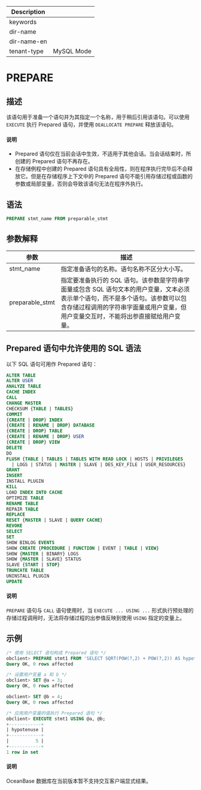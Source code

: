 | Description   |                 |
|---------------|-----------------|
| keywords      |                 |
| dir-name      |                 |
| dir-name-en   |                 |
| tenant-type   | MySQL Mode      |

# PREPARE

## 描述

该语句用于准备一个语句并为其指定一个名称，用于稍后引用该语句。可以使用 `EXECUTE` 执行 Prepared 语句，并使用 `DEALLOCATE PREPARE` 释放该语句。

  <main id="notice" type='explain'>
    <h4>说明</h4>
    <ul>
    <li>Prepared 语句仅在当前会话中生效，不适用于其他会话。当会话结束时，所创建的 Prepared 语句不再存在。</li>
    <li>在存储例程中创建的 Prepared 语句具有全局性，则在程序执行完毕后不会释放它。但是在存储程序上下文中的 Prepared 语句不能引用存储过程或函数的参数或局部变量，否则会导致该语句无法在程序外执行。</li>
    </ul>
  </main>

## 语法

```sql
PREPARE stmt_name FROM preparable_stmt
```

## 参数解释

|       参数      |        描述      |
|-----------------|------------------|
| stmt_name       | 指定准备语句的名称。语句名称不区分大小写。       |
| preparable_stmt | 指定要准备执行的 SQL 语句。该参数是字符串字面量或包含 SQL 语句文本的用户变量，文本必须表示单个语句，而不是多个语句。该参数可以包含存储过程调用的字符串字面量或用户变量，但用户变量交互时，不能将出参直接赋给用户变量。  |

## Prepared 语句中允许使用的 SQL 语法

以下 SQL 语句可用作 Prepared 语句：

```sql
ALTER TABLE
ALTER USER
ANALYZE TABLE
CACHE INDEX
CALL
CHANGE MASTER
CHECKSUM {TABLE | TABLES}
COMMIT
{CREATE | DROP} INDEX
{CREATE | RENAME | DROP} DATABASE
{CREATE | DROP} TABLE
{CREATE | RENAME | DROP} USER
{CREATE | DROP} VIEW
DELETE
DO
FLUSH {TABLE | TABLES | TABLES WITH READ LOCK | HOSTS | PRIVILEGES
  | LOGS | STATUS | MASTER | SLAVE | DES_KEY_FILE | USER_RESOURCES}
GRANT
INSERT
INSTALL PLUGIN
KILL
LOAD INDEX INTO CACHE
OPTIMIZE TABLE
RENAME TABLE
REPAIR TABLE
REPLACE
RESET {MASTER | SLAVE | QUERY CACHE}
REVOKE
SELECT
SET
SHOW BINLOG EVENTS
SHOW CREATE {PROCEDURE | FUNCTION | EVENT | TABLE | VIEW}
SHOW {MASTER | BINARY} LOGS
SHOW {MASTER | SLAVE} STATUS
SLAVE {START | STOP}
TRUNCATE TABLE
UNINSTALL PLUGIN
UPDATE
```

<main id="notice" type='explain'>
    <h4>说明</h4>
    <p><code>PREPARE</code> 语句与 <code>CALL</code> 语句使用时，当 <code>EXECUTE ... USING ...</code> 形式执行预处理的存储过程调用时，无法将存储过程的出参值反映到使用 <code>USING</code> 指定的变量上。</p>
  </main>

## 示例

```sql
/* 使用 SELECT 语句构成 Prepared 语句 */
obclient> PREPARE stmt1 FROM 'SELECT SQRT(POW(?,2) + POW(?,2)) AS hypotenuse';
Query OK, 0 rows affected

/* 设置用户变量 a 和 b */
obclient> SET @a = 3;
Query OK, 0 rows affected

obclient> SET @b = 4;
Query OK, 0 rows affected

/* 应用用户变量的值执行 Prepared 语句 */
obclient> EXECUTE stmt1 USING @a, @b;
+------------+
| hypotenuse |
+------------+
|          5 |
+------------+
1 row in set
```

  <main id="notice" type='explain'>
    <h4>说明</h4>
    <p>OceanBase 数据库在当前版本暂不支持交互客户端显式结果。</p>
  </main>
